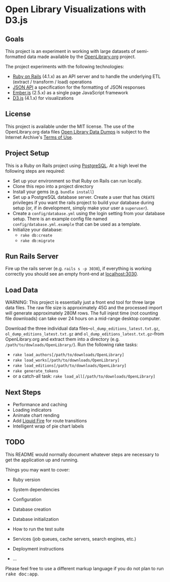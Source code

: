 Open Library Visualizations with D3.js
=======================================

Goals
-----

This project is an experiment in working with large datasets of semi-formatted data
made available by the [OpenLibrary.org](https://openlibrary.org) project. 

The project experiments with the following technologies:

* [Ruby on Rails](http://rubyonrails.org) (4.1.x) as an API server and to handle the underlying ETL 
  (extract / transform / load) operations
* [JSON API](http://jsonapi.org) a specification for the formatting of JSON responses
* [Ember.js](https://emberjs.com) (2.5.x) as a single page JavaScript framework
* [D3.js](https://d3js.org) (4.1.x) for visualizations

License
-------

This project is available under the MIT license. The use of the OpenLibrary.org data files
[Open Library Data Dumps](https://openlibrary.org/developers/dumps) is subject to the 
Internet Archive's [Terms of Use](https://archive.org/about/terms.php).

Project Setup
-------------

This is a Ruby on Rails project using [PostgreSQL](https://www.postgresql.org). At a high level the following steps are required:

* Set up your environment so that Ruby on Rails can run locally. 
* Clone this repo into a project directory
* Install your gems (e.g. `bundle install`)
* Set up a PostgreSQL database server. Create a user that has `CREATE` privileges if you want the rails project to build your database during setup (or, if in development, simply make your user a `superuser`).
* Create a `config/database.yml` using the login setting from your database setup. There is an example config file named `config/database.yml.example` that can be used as a template.
* Initialize your database:
    * `rake db:create`
    * `rake db:migrate`

Run Rails Server
----------------

Fire up the rails server (e.g. `rails s -p 3030`), if everything is working correctly you should see an empty front-end at [localhost:3030](http://localhost:3030).


Load Data
---------

WARNING: This project is essentially just a front end tool for three large data files. The raw file size is approximately 45G and the processed import will generate approximately 280M rows. The full injest time (not counting file downloads) can take over 24 hours on a mid-range desktop computer.

Download the three individual data files–`ol_dump_editions_latest.txt.gz`, `ol_dump_editions_latest.txt.gz` and `ol_dump_editions_latest.txt.gz`–from OpenLibrary.org and extract them into a directory (e.g. `/path/to/dowloads/OpenLibrary/`). Run the following rake tasks:

* `rake load_authors[/path/to/downloads/OpenLibrary]`
* `rake load_works[/path/to/downloads/OpenLibrary]`
* `rake load_editions[/path/to/downloads/OpenLibrary]`
* `rake generate_tokens`
* or a catch-all task: `rake load_all[/path/to/downloads/OpenLibrary]`


Next Steps
----------

* Performance and caching
* Loading indicators
* Animate chart rending
* Add [Liquid Fire](https://github.com/ember-animation/liquid-fire) for route transitions
* Intelligent wrap of pie chart labels

TODO
----

This README would normally document whatever steps are necessary to get the
application up and running.

Things you may want to cover:

* Ruby version

* System dependencies

* Configuration

* Database creation

* Database initialization

* How to run the test suite

* Services (job queues, cache servers, search engines, etc.)

* Deployment instructions

* ...


Please feel free to use a different markup language if you do not plan to run
<tt>rake doc:app</tt>.
